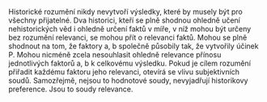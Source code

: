 Historické rozumění nikdy nevytvoří výsledky, které by musely být pro všechny přijatelné. Dva historici, kteří se plně shodnou ohledně učení nehistorických věd i ohledně určení faktů v míře, v níž mohou být určeny bez rozumění relevanci, se mohou přít o relevanci faktů. Mohou se plně shodnout na tom, že faktory a, b společně působily tak, že vytvořily účinek P. Mohou nicméně zcela nesouhlasit ohledně relevance přínosu jednotlivých faktorů a, b k celkovému výsledku. Pokud je cílem rozumění přiřadit každému faktoru jeho relevanci, otevírá se vlivu subjektivních soudů. Samozřejmě, nejsou to hodnotové soudy, nevyjadřují historikovy preference. Jsou to soudy relevance.